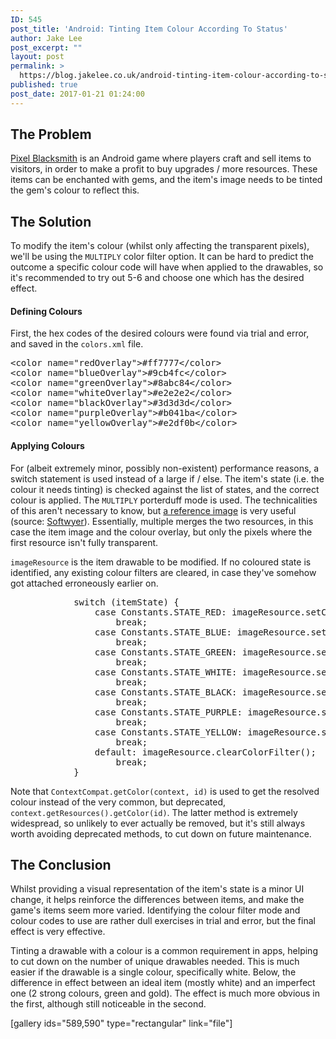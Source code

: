 ```yaml
---
ID: 545
post_title: 'Android: Tinting Item Colour According To Status'
author: Jake Lee
post_excerpt: ""
layout: post
permalink: >
  https://blog.jakelee.co.uk/android-tinting-item-colour-according-to-status/
published: true
post_date: 2017-01-21 01:24:00
---
```

<h2>The Problem</h2>
<a href="https://play.google.com/store/apps/details?id=uk.co.jakelee.blacksmith" target="_blank" rel="noopener">Pixel Blacksmith</a> is an Android game where players craft and sell items to visitors, in order to make a profit to buy upgrades / more resources. These items can be enchanted with gems, and the item's image needs to be tinted the gem's colour to reflect this.

<!--more-->
<h2>The Solution</h2>
To modify the item's colour (whilst only affecting the transparent pixels), we'll be using the <code>MULTIPLY</code> color filter option. It can be hard to predict the outcome a specific colour code will have when applied to the drawables, so it's recommended to try out 5-6 and choose one which has the desired effect.
<h4>Defining Colours</h4>
First, the hex codes of the desired colours were found via trial and error, and saved in the <code>colors.xml</code> file.
<pre>
&lt;color name="redOverlay"&gt;#ff7777&lt;/color&gt;
&lt;color name="blueOverlay"&gt;#9cb4fc&lt;/color&gt;
&lt;color name="greenOverlay"&gt;#8abc84&lt;/color&gt;
&lt;color name="whiteOverlay"&gt;#e2e2e2&lt;/color&gt;
&lt;color name="blackOverlay"&gt;#3d3d3d&lt;/color&gt;
&lt;color name="purpleOverlay"&gt;#b041ba&lt;/color&gt;
&lt;color name="yellowOverlay"&gt;#e2df0b&lt;/color&gt;</pre>
<h4>Applying Colours</h4>
For (albeit extremely minor, possibly non-existent) performance reasons, a switch statement is used instead of a large if / else. The item's state (i.e. the colour it needs tinting) is checked against the list of states, and the correct colour is applied. The <code>MULTIPLY</code> porterduff mode is used. The technicalities of this aren't necessary to know, but <a href="https://i.imgur.com/62EDoqI.png" target="_blank" rel="noopener">a reference image</a> is very useful (source: <a href="https://softwyer.wordpress.com/2012/01/21/1009/" target="_blank" rel="noopener">Softwyer</a>). Essentially, multiple merges the two resources, in this case the item image and the colour overlay, but only the pixels where the first resource isn't fully transparent.

<code>imageResource</code> is the item drawable to be modified. If no coloured state is identified, any existing colour filters are cleared, in case they've somehow got attached erroneously earlier on.
<pre>
            switch (itemState) {
                case Constants.STATE_RED: imageResource.setColorFilter(ContextCompat.getColor(context, R.color.redOverlay), PorterDuff.Mode.MULTIPLY);
                    break;
                case Constants.STATE_BLUE: imageResource.setColorFilter(ContextCompat.getColor(context, R.color.blueOverlay), PorterDuff.Mode.MULTIPLY);
                    break;
                case Constants.STATE_GREEN: imageResource.setColorFilter(ContextCompat.getColor(context, R.color.greenOverlay), PorterDuff.Mode.MULTIPLY);
                    break;
                case Constants.STATE_WHITE: imageResource.setColorFilter(ContextCompat.getColor(context, R.color.whiteOverlay), PorterDuff.Mode.MULTIPLY);
                    break;
                case Constants.STATE_BLACK: imageResource.setColorFilter(ContextCompat.getColor(context, R.color.blackOverlay), PorterDuff.Mode.MULTIPLY);
                    break;
                case Constants.STATE_PURPLE: imageResource.setColorFilter(ContextCompat.getColor(context, R.color.purpleOverlay), PorterDuff.Mode.MULTIPLY);
                    break;
                case Constants.STATE_YELLOW: imageResource.setColorFilter(ContextCompat.getColor(context, R.color.yellowOverlay), PorterDuff.Mode.MULTIPLY);
                    break;
                default: imageResource.clearColorFilter();
                    break;
            }</pre>
Note that <code>ContextCompat.getColor(context, id)</code> is used to get the resolved colour instead of the very common, but deprecated, <code>context.getResources().getColor(id)</code>. The latter method is extremely widespread, so unlikely to ever actually be removed, but it's still always worth avoiding deprecated methods, to cut down on future maintenance.
<h2>The Conclusion</h2>
Whilst providing a visual representation of the item's state is a minor UI change, it helps reinforce the differences between items, and make the game's items seem more varied. Identifying the colour filter mode and colour codes to use are rather dull exercises in trial and error, but the final effect is very effective.

Tinting a drawable with a colour is a common requirement in apps, helping to cut down on the number of unique drawables needed. This is much easier if the drawable is a single colour, specifically white. Below, the difference in effect between an ideal item (mostly white) and an imperfect one (2 strong colours, green and gold). The effect is much more obvious in the first, although still noticeable in the second.

[gallery ids="589,590" type="rectangular" link="file"]